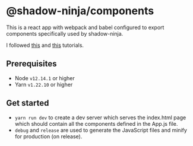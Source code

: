 # @shadow-ninja/components

This is a react app with webpack and babel configured to export components specifically used by shadow-ninja.

I followed 
[this](https://hinammehra.medium.com/build-a-private-react-component-library-cra-rollup-material-ui-github-package-registry-1e14da93e790)
and
[this](https://dev.to/deadwing7x/setup-a-react-app-with-webpack-and-babel-4o3k) tutorials.

## Prerequisites

* Node `v12.14.1` or higher
* Yarn `v1.22.10` or higher

## Get started

* `yarn run dev` to create a dev server which serves the index.html page which should contain all the components defined in the App.js file.
* `debug` and `release` are used to generate the JavaScript files and minify for production (on release).
